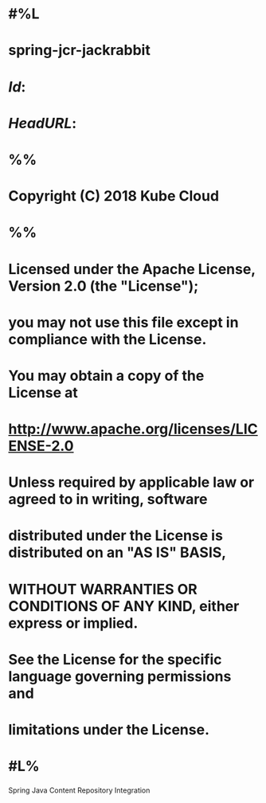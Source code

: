 ###
# #%L
# spring-jcr-jackrabbit
# $Id:$
# $HeadURL:$
# %%
# Copyright (C) 2018 Kube Cloud
# %%
# Licensed under the Apache License, Version 2.0 (the "License");
# you may not use this file except in compliance with the License.
# You may obtain a copy of the License at
# 
#      http://www.apache.org/licenses/LICENSE-2.0
# 
# Unless required by applicable law or agreed to in writing, software
# distributed under the License is distributed on an "AS IS" BASIS,
# WITHOUT WARRANTIES OR CONDITIONS OF ANY KIND, either express or implied.
# See the License for the specific language governing permissions and
# limitations under the License.
# #L%
###
Spring Java Content Repository Integration

